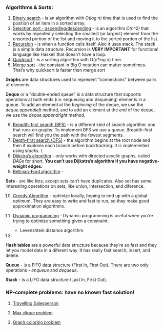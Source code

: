 ### Algorithms & Sorts: 

1. [Binary search](https://github.com/hakloi/python_portfolio/blob/main/practice/algorithms/binary_search.py) - 
 is an algorithm with _O(log n)_ time that is used to find the position of an item in a sorted array. 
2. [Selection sort - ascending/descending](https://github.com/hakloi/python_portfolio/blob/main/practice/algorithms/selection_sort.py) -
is an algorithm _O(n^2)_ that works by repeatedly selecting the smallest (or largest) element from the unsorted portion of the list and moving it to the sorted portion of the list.
3. [Recursion](https://github.com/hakloi/python_portfolio/blob/main/practice/algorithms/recursion.py) -  is when a function calls itself. Also it uses stack. The stack is a simple data structure. Recursion is __VERY IMPORTANT__ for functional language like Haskell that doesn't have a loop.
4. [Quicksort](https://github.com/hakloi/python_portfolio/blob/main/practice/algorithms/quicksort.py) - 
is a sorting algorithm with O(n*log n) time.
5. [Merge sort]() - 
the constant in Big O notation can matter sometimes. That’s why quicksort is faster than merge sort

__Graphs__ are data structures used to represent "connections" between pairs of elements.

__Deque__ or a "double-ended queue" is a data structure that supports operations at both ends (i.e. enqueuing and dequeuing) elements in a queue. To add an element at the _beginning_ of the deque, we use the _deque.appendleft_ method, and to add an element at the _end_ of the deque, we use the _deque.appendright_ method. 

6. [Breadth-first search (BFS)](https://github.com/hakloi/python_portfolio/blob/main/practice/algorithms/breadth_first_search.py) -
is a different kind of search algorithm: one that runs on graphs. To implement BFS we use a _queue_.  Breadth-first search will find you the path with the fewest segments.
7. [Depth-first search (DFS)]() - 
the algorithm begins at the root node and then it explores each branch before backtracking. It is implemented using _stacks_. \
8. [Dijkstra’s algorithm](https://github.com/hakloi/python_portfolio/blob/main/practice/algorithms/Dijkstras.py) -
only works with directed acyclic graphs, called _DAGs_ for short. __You can’t use Dijkstra’s algorithm if you have negative-weight edges.__
9. [Bellman-Ford algorithm]() - 

__Sets__ - are like lists, except sets can’t have duplicates. Also set has some interesting operations on sets, like union, intersection, and diference.

10. [Greedy Algorithm]() -
optimize locally, hoping to end up with a global optimum. They are easy to write and fast to run, so they make good approximation algorithms.

11. [Dynamic programming]() - 
Dynamic programming is useful when you’re trying to optimize  something given a constraint.
    <ul>
        <li>Levenshtein distance algorithm</li> 
    </ul> 

12. 

__Hash tables__ are a powerful data structure because they’re so fast and  they let you model data in a diferent way. It has really fast search, insert, and delete.

__Queue__ - is a FIFO data structure (First In, First Out). There are two only operations - _enqueue_ and _dequeue_.

__Stack__ - is a LIFO data structure (Last In, First Out).

### NP-complete problems: have no known fast solution!
1. [Travelling Salesperson]()

2. [Max clique problem]() 

3. [Graph coloring problem]()


